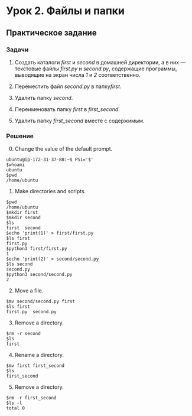 # Урок 2. Файлы и папки

## Практическое задание

### Задачи

1. Создать каталоги ​*first* и *​second* в домашней директории,
а в них — текстовые файлы ​*first.py* и *second.py*​,
содержащие программы, выводящие на экран числа *1* и *2* соответственно.

2. Переместить файл ​*second.py*​ в папку ​*first*.

3. Удалить папку ​*second*​.

4. Переименовать папку ​*first*​ в *first_second*​.

5. Удалить папку *​first_second*​ вместе с содержимым.

### Решение

0. Change the value of the default prompt.

  ```
  ubuntu@ip-172-31-37-88:~$ PS1='$'
  $whoami
  ubuntu
  $pwd
  /home/ubuntu
  ```

1. Make directories and scripts.

  ```
  $pwd
  /home/ubuntu
  $mkdir first
  $mkdir second
  $ls
  first  second
  $echo 'print(1)' > first/first.py
  $ls first
  first.py
  $python3 first/first.py
  1
  $echo 'print(2)' > second/second.py
  $ls second
  second.py
  $python3 second/second.py
  2
  ```

2. Move a file.

  ```
  $mv second/second.py first
  $ls first
  first.py  second.py
  ```

3. Remove a directory.

  ```
  $rm -r second
  $ls
  first
  ```

4. Rename a directory.

  ```
  $mv first first_second
  $ls
  first_second
  ```

5. Remove a directory.

  ```
  $rm -r first_second
  $ls -l
  total 0
  ```
